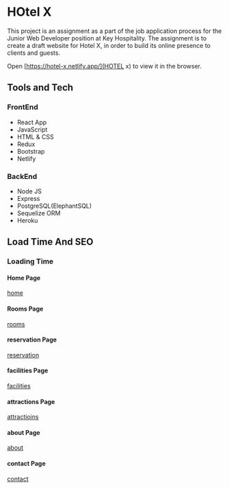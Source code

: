 # HOtel X

This project is an assignment as a part of the job application process for the Junior Web Developer position at Key Hospitality. The assignment is to create a draft website for Hotel X, in order to build its online presence to clients and guests. 

Open [https://hotel-x.netlify.app/](HOTEL x) to view it in the browser.

## Tools and Tech

### FrontEnd
- React App
- JavaScript
- HTML & CSS
- Redux 
- Bootstrap
- Netlify

### BackEnd
- Node JS
- Express
- PostgreSQL(ElephantSQL)
- Sequelize ORM
- Heroku

## Load Time And SEO

### Loading Time

#### Home Page
[home](https://res.cloudinary.com/doai9yryh/image/upload/v1611507839/home_rgfy7y.png)

#### Rooms Page
[rooms](https://res.cloudinary.com/doai9yryh/image/upload/v1611507841/rooms_yd7dqt.png)

#### reservation Page
[reservation](https://res.cloudinary.com/doai9yryh/image/upload/v1611507827/reservation_v7snzx.png)

#### facilities Page
[facilities](https://res.cloudinary.com/doai9yryh/image/upload/v1611507839/facilities_twboy7.png)

#### attractions Page
[attractioins](https://res.cloudinary.com/doai9yryh/image/upload/v1611507835/attractions_nksfov.png)

#### about Page
[about](https://res.cloudinary.com/doai9yryh/image/upload/v1611507835/about_hde1gv.png)

#### contact Page
[contact](https://res.cloudinary.com/doai9yryh/image/upload/v1611507817/contact_ogo7yl.png)






